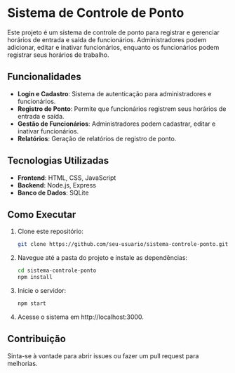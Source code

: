 # Sistema de Controle de Ponto

Este projeto é um sistema de controle de ponto para registrar e gerenciar horários de entrada e saída de funcionários. Administradores podem adicionar, editar e inativar funcionários, enquanto os funcionários podem registrar seus horários de trabalho.

## Funcionalidades

- **Login e Cadastro**: Sistema de autenticação para administradores e funcionários.
- **Registro de Ponto**: Permite que funcionários registrem seus horários de entrada e saída.
- **Gestão de Funcionários**: Administradores podem cadastrar, editar e inativar funcionários.
- **Relatórios**: Geração de relatórios de registro de ponto.

## Tecnologias Utilizadas

- **Frontend**: HTML, CSS, JavaScript
- **Backend**: Node.js, Express
- **Banco de Dados**: SQLite

## Como Executar

1. Clone este repositório:
   ```bash
   git clone https://github.com/seu-usuario/sistema-controle-ponto.git

2. Navegue até a pasta do projeto e instale as dependências:
    ```bash
    cd sistema-controle-ponto
    npm install

3. Inicie o servidor:
    ```bash
    npm start
4. Acesse o sistema em http://localhost:3000.

## Contribuição
Sinta-se à vontade para abrir issues ou fazer um pull request para melhorias.
